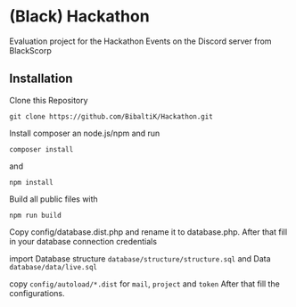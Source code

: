 # (Black) Hackathon
Evaluation project for the Hackathon Events on the Discord server from BlackScorp

## Installation

Clone this Repository

`git clone https://github.com/BibaltiK/Hackathon.git`

Install composer an node.js/npm and run

`composer install`

and

`npm install`

Build all public files with

`npm run build`

Copy config/database.dist.php and rename it to database.php. After that fill in your database connection credentials

import Database structure `database/structure/structure.sql` and Data `database/data/live.sql`

copy `config/autoload/*.dist` for `mail`, `project` and `token` After that fill the configurations.
